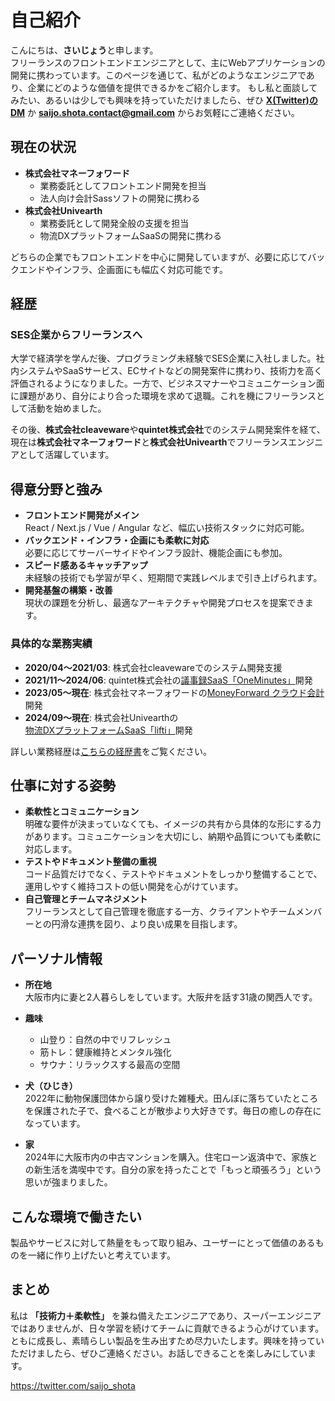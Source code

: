 # 自己紹介

こんにちは、**さいじょう**と申します。  
フリーランスのフロントエンドエンジニアとして、主にWebアプリケーションの開発に携わっています。このページを通じて、私がどのようなエンジニアであり、企業にどのような価値を提供できるかをご紹介します。
もし私と面談してみたい、あるいは少しでも興味を持っていただけましたら、ぜひ **[X(Twitter)のDM](https://twitter.com/saijo_shota)** か **[saijo.shota.contact@gmail.com](saijo.shota.contact@gmail.com)** からお気軽にご連絡ください。

## 現在の状況

- **株式会社マネーフォワード**  
  - 業務委託としてフロントエンド開発を担当
  - 法人向け会計Sassソフトの開発に携わる
- **株式会社Univearth**
  - 業務委託として開発全般の支援を担当
  - 物流DXプラットフォームSaaSの開発に携わる  

どちらの企業でもフロントエンドを中心に開発していますが、必要に応じてバックエンドやインフラ、企画面にも幅広く対応可能です。

## 経歴

### SES企業からフリーランスへ

大学で経済学を学んだ後、プログラミング未経験でSES企業に入社しました。社内システムやSaaSサービス、ECサイトなどの開発案件に携わり、技術力を高く評価されるようになりました。一方で、ビジネスマナーやコミュニケーション面に課題があり、自分により合った環境を求めて退職。これを機にフリーランスとして活動を始めました。

その後、**株式会社cleaveware**や**quintet株式会社**でのシステム開発案件を経て、現在は**株式会社マネーフォワード**と**株式会社Univearth**でフリーランスエンジニアとして活躍しています。

## 得意分野と強み

- **フロントエンド開発がメイン**  
  React / Next.js / Vue / Angular など、幅広い技術スタックに対応可能。  
- **バックエンド・インフラ・企画にも柔軟に対応**  
  必要に応じてサーバーサイドやインフラ設計、機能企画にも参加。  
- **スピード感あるキャッチアップ**  
  未経験の技術でも学習が早く、短期間で実践レベルまで引き上げられます。  
- **開発基盤の構築・改善**  
  現状の課題を分析し、最適なアーキテクチャや開発プロセスを提案できます。  

### 具体的な業務実績

- **2020/04〜2021/03**: 株式会社cleavewareでのシステム開発支援  
- **2021/11〜2024/06**: quintet株式会社の[議事録SaaS「OneMinutes」](https://one-minutes.com/)開発  
- **2023/05〜現在**: 株式会社マネーフォワードの[MoneyForward クラウド会計](https://biz.moneyforward.com/accounting/)開発  
- **2024/09〜現在**: 株式会社Univearthの[物流DXプラットフォームSaaS「lifti」](https://www.lifti.jp/carriers)開発  

詳しい業務経歴は[こちらの経歴書](https://www.systemya-saijo.com/career)をご覧ください。

## 仕事に対する姿勢

- **柔軟性とコミュニケーション**  
  明確な要件が決まっていなくても、イメージの共有から具体的な形にする力があります。コミュニケーションを大切にし、納期や品質についても柔軟に対応します。  
- **テストやドキュメント整備の重視**  
  コード品質だけでなく、テストやドキュメントをしっかり整備することで、運用しやすく維持コストの低い開発を心がけています。  
- **自己管理とチームマネジメント**  
  フリーランスとして自己管理を徹底する一方、クライアントやチームメンバーとの円滑な連携を図り、より良い成果を目指します。

## パーソナル情報

- **所在地**  
  大阪市内に妻と2人暮らしをしています。大阪弁を話す31歳の関西人です。

- **趣味**  
  - 山登り：自然の中でリフレッシュ  
  - 筋トレ：健康維持とメンタル強化  
  - サウナ：リラックスする最高の空間  

- **犬（ひじき）**  
  2022年に動物保護団体から譲り受けた雑種犬。田んぼに落ちていたところを保護された子で、食べることが散歩より大好きです。毎日の癒しの存在になっています。

- **家**  
  2024年に大阪市内の中古マンションを購入。住宅ローン返済中で、家族との新生活を満喫中です。自分の家を持ったことで「もっと頑張ろう」という思いが強まりました。

## こんな環境で働きたい

製品やサービスに対して熱量をもって取り組み、ユーザーにとって価値のあるものを一緒に作り上げたいと考えています。

## まとめ

私は **「技術力＋柔軟性」** を兼ね備えたエンジニアであり、スーパーエンジニアではありませんが、日々学習を続けてチームに貢献できるよう心がけています。ともに成長し、素晴らしい製品を生み出すため尽力いたします。興味を持っていただけましたら、ぜひご連絡ください。お話しできることを楽しみにしています。

<https://twitter.com/saijo_shota>
